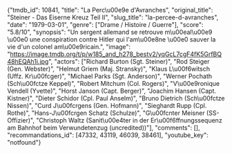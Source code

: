 {"tmdb_id": 10841, "title": "La Perc\u00e9e d'Avranches", "original_title": "Steiner - Das Eiserne Kreuz Teil II", "slug_title": "la-percee-d-avranches", "date": "1979-03-01", "genre": ["Drame / Histoire / Guerre"], "score": "5.8/10", "synopsis": "Un sergent allemand se retrouve m\u00eal\u00e9 \u00e0 une conspiration contre Hitler qui l'am\u00e8ne \u00e0 sauver la vie d'un colonel am\u00e9ricain.", "image": "https://image.tmdb.org/t/p/w185_and_h278_bestv2/yqGcL7cgF4fK5GrfBQ48hEQAh1i.jpg", "actors": ["Richard Burton (Sgt. Steiner)", "Rod Steiger (Gen. Webster)", "Helmut Griem (Maj. Stransky)", "Klaus L\u00f6witsch (Uffz. Kr\u00fcger)", "Michael Parks (Sgt. Anderson)", "Werner Pochath (Sch\u00fctze Keppel)", "Robert Mitchum (Col. Rogers)", "V\u00e9ronique Vendell (Yvette)", "Horst Janson (Capt. Berger)", "Joachim Hansen (Capt. Kistner)", "Dieter Schidor (Cpl. Paul Anselm)", "Bruno Dietrich (Sch\u00fctze Nissen)", "Curd J\u00fcrgens (Gen. Hofmann)", "Sieghardt Rupp (Cpl. Rothe)", "Hans-J\u00fcrgen Schatz (Schulze)", "G\u00fcnter Meisner (SS-Offizier)", "Christoph Waltz (Sanit\u00e4ter in der Er\u00f6ffnungssequenz am Bahnhof beim Verwundetenzug (uncredited))"], "comments": [], "recommandations_id": [47332, 43119, 46039, 38461], "youtube_key": "notfound"}